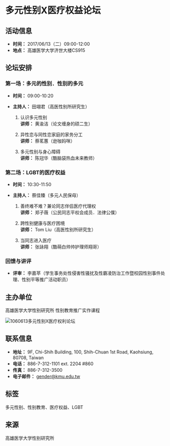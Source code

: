 # 多元性别X医疗权益论坛

## 活动信息

- **时间：** 2017/06/13（二）09:00-12:00
- **地点：** 高雄医学大学济世大楼CS915

## 论坛安排

### 第一场：多元的性别．性别的多元

- **时间：** 09:00-10:20
- **主持人：** 田翊君（高医性别所研究生）

  1. 认识多元性别  
     **讲师：** 黄渝洁（论文缠身的硕二生）
  
  2. 异性恋与同性恋家庭的家务分工  
     **讲师：** 蔡茗蕙（逊咖妈咪）
  
  3. 多元性别与身心障碍  
     **讲师：** 陈冠华（酷脑袋热血未来教师）

### 第二场：LGBT的医疗权益

- **时间：** 10:30-11:50
- **主持人：** 蔡佳臻（多元人民保母）

  1. 善终难不难？兼论同志伴侣医疗代理权  
     **讲师：** 郑子薇（公民同志平权会成员．法律公僕）
  
  2. 跨性别健康与医疗困境  
     **讲师：** Tom Liu（高医性别所研究生）
  
  3. 当同志进入医疗  
     **讲师：** 张詠翔（酷萌白帅帅护理师翔哥）

### 回馈与讲评

- **评审：** 李嘉苹（学生事务处性侵害性骚扰及性霸凌防治工作暨校园性别事件处理、性别平等推广活动职员）

## 主办单位

高雄医学大学性别研究所 性别教育推广实作课程

![1060613多元性别X医疗权利论坛](/images/news/1060613多元性别X医疗权益论坛.jpg)

## 联系信息

- **地址：** 9F, Chi-Shih Building, 100, Shih-Chuan 1st Road, Kaohsiung, 80708, Taiwan
- **电话：** 886-7-312-1101 ext. 2204 #860
- **传真：** 886-7-312-3500
- **电子邮件：** [gender@kmu.edu.tw](mailto:gender@kmu.edu.tw)

## 标签

多元性别、性别教育、医疗权益、LGBT

## 来源

高雄医学大学性别研究所